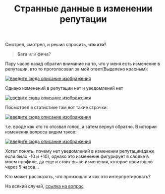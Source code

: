 ﻿---
title: "Странные данные в изменении репутации"
se.owner.user_id: 520560
se.owner.display_name: "SwaD"
se.owner.link: "https://ru.meta.stackoverflow.com/users/520560/swad"
se.link: "https://ru.meta.stackoverflow.com/questions/12365/%d0%a1%d1%82%d1%80%d0%b0%d0%bd%d0%bd%d1%8b%d0%b5-%d0%b4%d0%b0%d0%bd%d0%bd%d1%8b%d0%b5-%d0%b2-%d0%b8%d0%b7%d0%bc%d0%b5%d0%bd%d0%b5%d0%bd%d0%b8%d0%b8-%d1%80%d0%b5%d0%bf%d1%83%d1%82%d0%b0%d1%86%d0%b8%d0%b8"
se.question_id: 12365
se.post_type: question
---
<p>Смотрел, смотрел, и решил спросить, <strong>что это</strong>?</p>
<blockquote>
<p><strong>Бага</strong> или <strong>фича</strong>?</p>
</blockquote>
<p>Пару часов назад обратил внимание на то, что у меня есть изменение в репутации, кто то проголосовал за мой ответ(Выделено красным):</p>
<p><a href="https://i.stack.imgur.com/Au3G3.png" rel="nofollow noreferrer"><img src="https://i.stack.imgur.com/Au3G3.png" alt="введите сюда описание изображения" /></a></p>
<p>Однако изменений в репутации нет и уведомлений нет</p>
<p><a href="https://i.stack.imgur.com/AJv7d.png" rel="nofollow noreferrer"><img src="https://i.stack.imgur.com/AJv7d.png" alt="введите сюда описание изображения" /></a></p>
<p>Посмотрел в статистике там вот такие строчки:</p>
<p><a href="https://i.stack.imgur.com/x9qvc.png" rel="nofollow noreferrer"><img src="https://i.stack.imgur.com/x9qvc.png" alt="введите сюда описание изображения" /></a></p>
<p>т.е. вроде как кто то отозвал голос, а затем вернул обратно. В истории изменения вопроса видим такое:</p>
<p><a href="https://i.stack.imgur.com/M577h.png" rel="nofollow noreferrer"><img src="https://i.stack.imgur.com/M577h.png" alt="введите сюда описание изображения" /></a></p>
<p>Хотел понять, почему нет уведомлений в изменении репутации(даже если было -10 и +10), однако это изменение фигурирует в сводке в моем профиле, да еще и стоит выше изменения, которое произошло через 5 часов...</p>
<p>Кто может рассказать, что произошло и как это интерпретировать?</p>
<p>На всякий случай, <a href="https://ru.stackoverflow.com/questions/1485436/%d0%9a%d0%b0%d0%ba-%d0%b2%d1%8b%d0%b2%d0%be%d0%b4%d0%b8%d1%82%d1%8c-%d0%ba%d0%b0%d0%b6%d0%b4%d1%83%d1%8e-%d1%81%d0%b5%d0%ba%d1%83%d0%bd%d0%b4%d1%83-%d1%87%d0%b8%d1%81%d0%bb%d0%b0-%d0%b2-%d0%b8%d0%bd%d1%82%d0%b5%d1%80%d0%b2%d0%b0%d0%bb%d0%b5-%d0%b2%d0%b2%d0%b5%d0%b4%d1%91%d0%bd%d0%be%d0%bc-%d0%bf%d0%be%d0%bb%d1%8c%d0%b7%d0%be%d0%b2%d0%b0%d1%82%d0%b5%d0%bb%d0%b5%d0%bc-%d0%bd%d0%b0-js">ссылка на вопроc</a></p>
